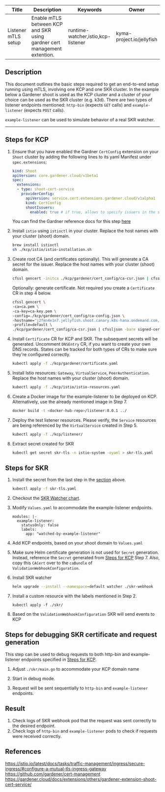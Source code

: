 | Title  | Description  |  Keywords | Owner  |
| ------------ | ------------ | ------------ | ------------ |
| Listener mTLS setup  | Enable mTLS between KCP and SKR using gardner cert management extention.   |  runtime-watcher,istio,kcp-listener | kyma-project.io/jellyfish   |

## Description
This document outlines the basic steps required to get an end-to-end setup running using mTLS, involving one KCP and one SKR cluster.
In the example below a Gardener shoot is used as the KCP cluster and a cluster of your choice can be used as the SKR cluster (e.g. k3d).
There are two types of listener endpoints mentioned: `http-bin` (expects `GET` calls) and `example-listener` (expects `POST` calls).


`example-listener` can be used to simulate behavior of a real SKR watcher.

---
## Steps for KCP

1. Ensure that you have enabled the Gardner `CertConfig` extension on your `Shoot` cluster by adding the following lines to its yaml Manifest under `spec.extensions`:
    ```yaml
    kind: Shoot
    apiVersion: core.gardener.cloud/v1beta1
    spec:
      extensions:
      - type: shoot-cert-service
        providerConfig:
          apiVersion: service.cert.extensions.gardener.cloud/v1alpha1
          kind: CertConfig
          shootIssuers:
            enabled: true # if true, allows to specify issuers in the shoot cluster
    ```
    You can find the Gardner reference docs for this step [here](https://github.com/gardener/gardener-extension-shoot-cert-service/blob/47292b079fc3ea3e4014781a661957b067c0a007/docs/usage/custom_shoot_issuer.md?plain=1#L53-L71)

2. Install `istio` using `istioctl` in your cluster. Replace the host names with your cluster (shoot) domain.
   ```sh
   brew install istioctl
   sh ./kcp/istio/istio-installation.sh
   ```

3. Create root CA (and certificates optionally). This will generate a CA secret for the issuer. Replace the host names with your cluster (shoot) domain.
   ```sh
   cfssl gencert -initca ./kcp/gardener/cert_config/ca-csr.json | cfssljson -bare ca
   ```   
   
   Optionally: generate certificate. Not required you create a `Certificate` CR in step 4 below.
   ```sh
   cfssl gencert \
   -ca=ca.pem \
   -ca-key=ca-key.pem \
   -config=./kcp/gardener/cert_config/ca-config.json \
   -hostname="j2fmn4e1n7.jellyfish.shoot.canary.k8s-hana.ondemand.com,localhost,127.0.0.1" \
   -profile=default \
   ./kcp/gardener/cert_config/ca-csr.json | cfssljson -bare signed-cert
   ```
   
4. Install `Certificate` CR for KCP and SKR. The subsequent secrets will be generated.
   Uncomment `DNSEntry` CR, if you want to create your own DNS records. 
   States can be tracked for both types of CRs to make sure they're configured correctly.
   ```sh
   kubectl apply -f ./kcp/gardener/certificate.yaml
   ```

5. Install Istio resources: `Gateway`, `VirtualService`, `PeerAuthentication`. Replace the host names with your cluster (shoot) domain.
   ```sh
   kubectl apply -f ./kcp/istio/istio-resources.yaml
   ```

6. Create a Docker image for the example-listener to be deployed on KCP. Alternatively, use the already mentioned image in Step 7.
   ```sh
   docker build -t <docker-hub-repo>/listener:0.0.1 ../
   ```
   
7. Deploy the test listener resources. Please verify, the `Service` resources are being referenced by the `VirtualService` created in Step 5.
   ```sh
   kubectl apply -f ./kcp/listener/
   ```

8. Extract secret created for SKR
   ```sh
   kubectl get secret skr-tls -n istio-system -oyaml > skr-tls.yaml
   ```

## Steps for SKR 

1. Install the secret from the last step in the [section](#steps-for-kcp) above.
   ```sh
   kubectl apply -f skr-tls.yaml
   ```

2. Checkout the [SKR Watcher chart](https://github.com/kyma-project/lifecycle-manager/tree/main/skr-webhook).
3. Modify `Values.yaml` to accommodate the example-listener endpoints.
   ```
   modules: |-
     example-listener:
       statusOnly: false
       labels:
         app: "watched-by-example-listener"
   ```

4. Add KCP endpoints, based on your shoot domain to `Values.yaml`

5. Make sure Helm certificate generation is not used for `Secret` generation.
   Instead, reference the `Secret` generated from [Steps for KCP](#steps-for-kcp) Step 7. Also, copy this `CACert` over to the `caBundle` of `ValidationWebhookConfiguration`.
    
6. Install SKR watcher
   ```sh
   helm upgrade --install --namespace=default watcher ./skr-webhook
   ```  

7. Install a custom resource with the labels mentioned in Step 2.
   ```
   kubectl apply -f ./skr/
   ```
   
8. Based on the `ValidationWebhookConfiguration` SKR will send events to KCP

## Steps for debugging SKR certificate and request generation

This step can be used to debug requests to both http-bin and example-listener endpoints specified in [Steps for KCP](#steps-for-kcp).

1. Adjust `./skr/main.go` to accommodate your KCP domain name

2. Start in debug mode.

3. Request will be sent sequentially to `http-bin` and `example-listener` endpoints.

## Result

1. Check logs of SKR webhook pod that the request was sent correctly to the desired endpoint.
2. Check logs of `http-bin` and `example-listener` pods to check if requests were received correctly.

## References
https://istio.io/latest/docs/tasks/traffic-management/ingress/secure-ingress/#configure-a-mutual-tls-ingress-gateway
https://github.com/gardener/cert-management
https://gardener.cloud/docs/extensions/others/gardener-extension-shoot-cert-service/